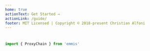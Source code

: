 ```yaml
---
home: true
actionText: Get Started →
actionLink: /guide/
footer: MIT Licensed | Copyright © 2018-present Christian Alfoni
---
```


#

``` js
import { ProxyChain } from 'emmis'
```